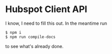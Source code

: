 # Hubspot Client API

I know, I need to fill this out. In the meantime run
```
$ npm i
$ npm run compile-docs
```
to see what's already done.
